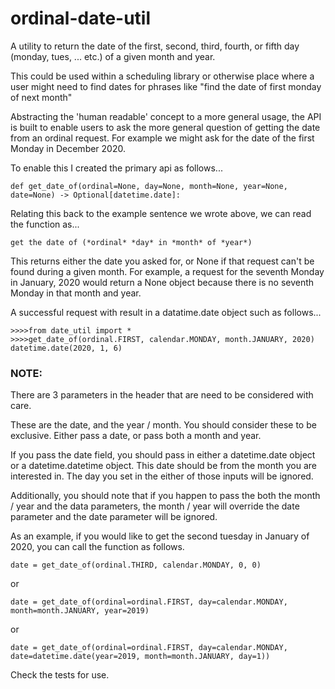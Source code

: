 # ordinal-date-util
A utility to return the date of the first, second, third, fourth, 
or fifth day (monday, tues, ... etc.) of a given month and year.

This could be used within a scheduling library or otherwise place 
where a user might need to find dates for phrases like "find the 
date of first monday of next month"

Abstracting the 'human readable' concept to a more general usage, 
the API is built to enable users to ask the more general question
of getting the date from an ordinal request.  For example we might 
ask for the date of the first Monday in December 2020.

To enable this I created the primary api as follows...

    def get_date_of(ordinal=None, day=None, month=None, year=None, date=None) -> Optional[datetime.date]:

Relating this back to the example sentence we wrote above, we can
read the function as...
    
    get the date of (*ordinal* *day* in *month* of *year*)

This returns either the date you asked for, or None if that request
can't be found during a given month.  For example, a request for the
seventh Monday in January, 2020 would return a None object because 
there is no seventh Monday in that month and year. 

A successful request with result in a datatime.date object such as
follows...

    >>>>from date_util import *
    >>>>get_date_of(ordinal.FIRST, calendar.MONDAY, month.JANUARY, 2020)
    datetime.date(2020, 1, 6)


### NOTE: 

There are 3 parameters in the header that are need to be considered
with care.

These are the date, and the year / month.  You should consider 
these to be exclusive.  Either pass a date, or pass both a month and
year.

If you pass the date field, you should pass in either a datetime.date 
object or a datetime.datetime object.  This date should be from the 
month you are interested in.  The day you set in the either of those
inputs will be ignored. 

Additionally, you should note that if you happen to pass the both the
month / year and the data parameters, the month / year will override 
the date parameter and the date parameter will be ignored. 
    
As an example, if you would like to get the second tuesday in January
of 2020, you can call the function as follows. 

    date = get_date_of(ordinal.THIRD, calendar.MONDAY, 0, 0)
    
or
    
    date = get_date_of(ordinal=ordinal.FIRST, day=calendar.MONDAY, month=month.JANUARY, year=2019)
    
or 
   
    date = get_date_of(ordinal=ordinal.FIRST, day=calendar.MONDAY, date=datetime.date(year=2019, month=month.JANUARY, day=1))

Check the tests for use.  
